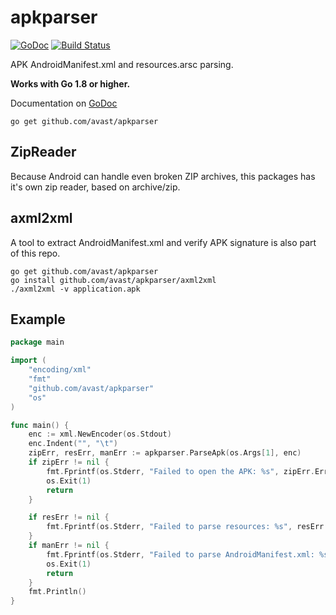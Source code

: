 # apkparser

[![GoDoc](https://godoc.org/github.com/avast/apkparser?status.svg)](https://godoc.org/github.com/avast/apkparser)
[![Build Status](https://travis-ci.org/avast/apkparser.svg?branch=master)](https://travis-ci.org/avast/apkparser)

APK AndroidManifest.xml and resources.arsc parsing.

**Works with Go 1.8 or higher.**

Documentation on [GoDoc](https://godoc.org/github.com/avast/apkparser)

    go get github.com/avast/apkparser

## ZipReader
Because Android can handle even broken ZIP archives, this packages has it's own zip reader,
based on archive/zip.

## axml2xml
A tool to extract AndroidManifest.xml and verify APK signature is also part of this repo.

    go get github.com/avast/apkparser
    go install github.com/avast/apkparser/axml2xml
    ./axml2xml -v application.apk

## Example

```go
package main

import (
	"encoding/xml"
	"fmt"
	"github.com/avast/apkparser"
	"os"
)

func main() {
	enc := xml.NewEncoder(os.Stdout)
	enc.Indent("", "\t")
	zipErr, resErr, manErr := apkparser.ParseApk(os.Args[1], enc)
	if zipErr != nil {
		fmt.Fprintf(os.Stderr, "Failed to open the APK: %s", zipErr.Error())
		os.Exit(1)
		return
	}

	if resErr != nil {
		fmt.Fprintf(os.Stderr, "Failed to parse resources: %s", resErr.Error())
	}
	if manErr != nil {
		fmt.Fprintf(os.Stderr, "Failed to parse AndroidManifest.xml: %s", manErr.Error())
		os.Exit(1)
		return
	}
	fmt.Println()
}
```
